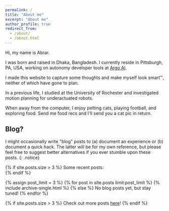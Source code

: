 ```yaml
---
permalink: /
title: "About me"
excerpt: "About me"
author_profile: true
redirect_from:
  - /about/
  - /about.html
---
```


Hi, my name is Abrar.

I was born and raised in Dhaka, Bangladesh. I currently reside in Pittsburgh, PA, USA, working on autonomy developer tools at [Argo AI](https://www.argo.ai).

I made this website to capture some thoughts and make myself look smart™, neither of which have gone to plan.

In a previous life, I studied at the University of Rochester and investigated motion planning for underactuated robots.

When away from the computer, I enjoy petting cats, playing football, and exploring food. Send me food recs and I'll send you a cat pic in return.

[//]: # (Put a most-recent blog posts archive here, if you ever write one LOL)

## Blog?

I might occasionally write "blog" posts to (a) document an experience or
(b) document a quick hack. The latter will be for my own reference, but please
feel free to suggest better alternatives if you ever stumble upon these posts.
{: .notice}  

{% if site.posts.size > 3 %}
  Some recent posts:  
{% endif %}

{% assign post_limit = 3 %}
{% for post in site.posts limit:post_limit %}
  {% include archive-single.html %}
{% else %}
No blog posts yet, but stay tuned!
{% endfor %}  

{% if site.posts.size > 3 %}
  Check out more posts [here](year-archive)!
{% endif %}
